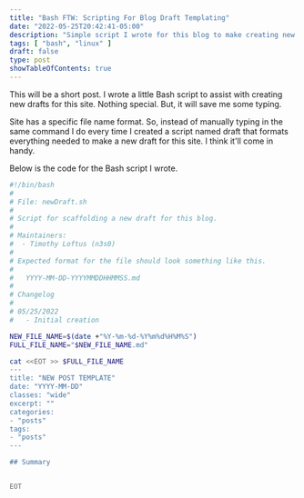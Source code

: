 ```yaml
---
title: "Bash FTW: Scripting For Blog Draft Templating"
date: "2022-05-25T20:42:41-05:00"
description: "Simple script I wrote for this blog to make creating new drafts easier for this blog."
tags: [ "bash", "linux" ]
draft: false
type: post
showTableOfContents: true
---
```


This will be a short post. I wrote a little Bash script to assist with
creating new drafts for this site. Nothing special. But, it will save me
some typing.

Site has a specific file name format. So, instead of manually typing in
the same command I do every time I created a script named draft that
formats everything needed to make a new draft for this site. I think
it'll come in handy.

Below is the code for the Bash script I wrote.

```bash
#!/bin/bash
#
# File: newDraft.sh 
#
# Script for scaffolding a new draft for this blog.
# 
# Maintainers: 
#  - Timothy Loftus (n3s0)
#
# Expected format for the file should look something like this.
#
#   YYYY-MM-DD-YYYYMMDDHHMMSS.md
# 
# Changelog
#
# 05/25/2022
#   - Initial creation

NEW_FILE_NAME=$(date +"%Y-%m-%d-%Y%m%d%H%M%S")
FULL_FILE_NAME="$NEW_FILE_NAME.md"

cat <<EOT >> $FULL_FILE_NAME
---
title: "NEW POST TEMPLATE"
date: "YYYY-MM-DD"
classes: "wide"
excerpt: ""
categories:
- "posts"
tags:
- "posts"
---

## Summary


EOT

```
